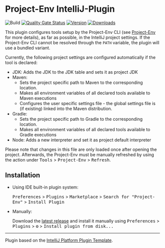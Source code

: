 # Project-Env IntelliJ-Plugin

![Build](https://github.com/Project-Env/project-env-intellij-plugin/workflows/Build/badge.svg)
[![Quality Gate Status](https://sonarcloud.io/api/project_badges/measure?project=Project-Env_project-env-intellij-plugin&metric=alert_status)](https://sonarcloud.io/dashboard?id=Project-Env_project-env-intellij-plugin)
[![Version](https://img.shields.io/jetbrains/plugin/v/15746-project-env.svg)](https://plugins.jetbrains.com/plugin/15746-project-env)
[![Downloads](https://img.shields.io/jetbrains/plugin/d/15746-project-env.svg)](https://plugins.jetbrains.com/plugin/15746-project-env)

<!-- Plugin description -->
This plugin configures tools setup by the Project-Env CLI (see [Project-Env](https://project-env.github.io/) for more details), as far as possible, in the IntelliJ project settings. If the Project-Env CLI cannot be resolved through the `PATH` variable, the plugin will use a bundled variant.

Currently, the following project settings are configured automatically if the tool is declared:
* JDK: Adds the JDK to the JDK table and sets it as project JDK
* Maven: 
  * Sets the project specific path to Maven to the corresponding location.
  * Makes all environment variables of all declared tools available to Maven executions
  * Configures the user specific settings file - the global settings file is (if existing) linked into the Maven distribution.
* Gradle:
  * Sets the project specific path to Gradle to the corresponding location.
  * Makes all environment variables of all declared tools available to Gradle executions
* Node: Adds a new interpreter and set it as project default interpreter

Please note that changes in this file are only loaded once after opening the project. Afterwards, the Project-Env must be manually refreshed by using the action under <kbd>Tools</kbd> > <kbd>Project-Env</kbd> > <kbd>Refresh️</kbd>.

<!-- Plugin description end -->

## Installation

- Using IDE built-in plugin system:
  
  <kbd>Preferences</kbd> > <kbd>Plugins</kbd> > <kbd>Marketplace</kbd> > <kbd>Search for "Project-Env"</kbd> >
  <kbd>Install Plugin</kbd>
  
- Manually:

  Download the [latest release](https://github.com/Project-Env/project-env-intellij-plugin/releases/latest) and install it manually using
  <kbd>Preferences</kbd> > <kbd>Plugins</kbd> > <kbd>⚙️</kbd> > <kbd>Install plugin from disk...</kbd>


---
Plugin based on the [IntelliJ Platform Plugin Template][template].

[template]: https://github.com/JetBrains/intellij-platform-plugin-template
